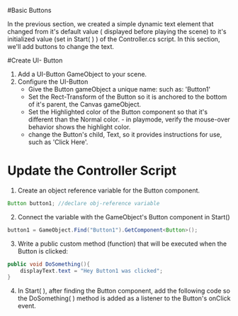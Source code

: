#Basic Buttons

In the previous section, we created a simple dynamic text element that changed from it's default value ( displayed before playing the scene) to it's initialized value (set in Start( ) ) of the Controller.cs script. In this section, we'll add buttons to change the text.

#Create UI- Button

1. Add a UI-Button GameObject to your scene.
2. Configure the UI-Button
    - Give the Button gameObject a unique name: such as: 'Button1'
    - Set the Rect-Transform of the Button so it is anchored to the bottom of it's parent, the Canvas gameObject.
    - Set the Highlighted color of the Button component so that it's different than the Normal color. - in playmode, verify the mouse-over behavior shows the highlight color.
    -  change the Button's child, Text, so it provides instructions for use, such as 'Click Here'.
    
# Update the Controller Script
1.  Create an object reference variable for the Button component.



```java
Button button1; //declare obj-reference variable
```

2.  Connect the variable with the GameObject's Button component in Start()

```java
button1 = GameObject.Find("Button1").GetComponent<Button>();
```

3.  Write a public custom method (function) that will be executed when the Button is clicked:



```java
public void DoSomething(){
    displayText.text = "Hey Button1 was clicked";
}
```

4.  In Start( ), after finding the Button component, add the following code so the DoSomething( ) method is added as a listener to the Button's onClick event.







    
